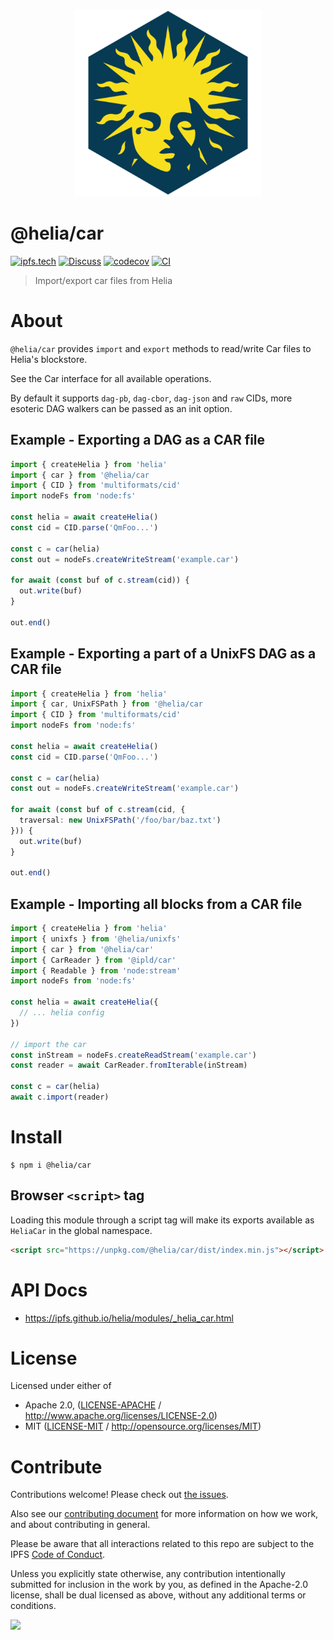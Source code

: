 <p align="center">
  <a href="https://github.com/ipfs/helia" title="Helia">
    <img src="https://raw.githubusercontent.com/ipfs/helia/main/assets/helia.png" alt="Helia logo" width="300" />
  </a>
</p>

# @helia/car

[![ipfs.tech](https://img.shields.io/badge/project-IPFS-blue.svg?style=flat-square)](https://ipfs.tech)
[![Discuss](https://img.shields.io/discourse/https/discuss.ipfs.tech/posts.svg?style=flat-square)](https://discuss.ipfs.tech)
[![codecov](https://img.shields.io/codecov/c/github/ipfs/helia.svg?style=flat-square)](https://codecov.io/gh/ipfs/helia)
[![CI](https://img.shields.io/github/actions/workflow/status/ipfs/helia/main.yml?branch=main\&style=flat-square)](https://github.com/ipfs/helia/actions/workflows/main.yml?query=branch%3Amain)

> Import/export car files from Helia

# About

<!--

!IMPORTANT!

Everything in this README between "# About" and "# Install" is automatically
generated and will be overwritten the next time the doc generator is run.

To make changes to this section, please update the @packageDocumentation section
of src/index.js or src/index.ts

To experiment with formatting, please run "npm run docs" from the root of this
repo and examine the changes made.

-->

`@helia/car` provides `import` and `export` methods to read/write Car files
to Helia's blockstore.

See the Car interface for all available operations.

By default it supports `dag-pb`, `dag-cbor`, `dag-json` and `raw` CIDs, more
esoteric DAG walkers can be passed as an init option.

## Example - Exporting a DAG as a CAR file

```typescript
import { createHelia } from 'helia'
import { car } from '@helia/car
import { CID } from 'multiformats/cid'
import nodeFs from 'node:fs'

const helia = await createHelia()
const cid = CID.parse('QmFoo...')

const c = car(helia)
const out = nodeFs.createWriteStream('example.car')

for await (const buf of c.stream(cid)) {
  out.write(buf)
}

out.end()
```

## Example - Exporting a part of a UnixFS DAG as a CAR file

```typescript
import { createHelia } from 'helia'
import { car, UnixFSPath } from '@helia/car
import { CID } from 'multiformats/cid'
import nodeFs from 'node:fs'

const helia = await createHelia()
const cid = CID.parse('QmFoo...')

const c = car(helia)
const out = nodeFs.createWriteStream('example.car')

for await (const buf of c.stream(cid, {
  traversal: new UnixFSPath('/foo/bar/baz.txt')
})) {
  out.write(buf)
}

out.end()
```

## Example - Importing all blocks from a CAR file

```typescript
import { createHelia } from 'helia'
import { unixfs } from '@helia/unixfs'
import { car } from '@helia/car'
import { CarReader } from '@ipld/car'
import { Readable } from 'node:stream'
import nodeFs from 'node:fs'

const helia = await createHelia({
  // ... helia config
})

// import the car
const inStream = nodeFs.createReadStream('example.car')
const reader = await CarReader.fromIterable(inStream)

const c = car(helia)
await c.import(reader)
```

# Install

```console
$ npm i @helia/car
```

## Browser `<script>` tag

Loading this module through a script tag will make its exports available as `HeliaCar` in the global namespace.

```html
<script src="https://unpkg.com/@helia/car/dist/index.min.js"></script>
```

# API Docs

- <https://ipfs.github.io/helia/modules/_helia_car.html>

# License

Licensed under either of

- Apache 2.0, ([LICENSE-APACHE](https://github.com/ipfs/helia/blob/main/packages/car/LICENSE-APACHE) / <http://www.apache.org/licenses/LICENSE-2.0>)
- MIT ([LICENSE-MIT](https://github.com/ipfs/helia/blob/main/packages/car/LICENSE-MIT) / <http://opensource.org/licenses/MIT>)

# Contribute

Contributions welcome! Please check out [the issues](https://github.com/ipfs/helia/issues).

Also see our [contributing document](https://github.com/ipfs/community/blob/master/CONTRIBUTING_JS.md) for more information on how we work, and about contributing in general.

Please be aware that all interactions related to this repo are subject to the IPFS [Code of Conduct](https://github.com/ipfs/community/blob/master/code-of-conduct.md).

Unless you explicitly state otherwise, any contribution intentionally submitted for inclusion in the work by you, as defined in the Apache-2.0 license, shall be dual licensed as above, without any additional terms or conditions.

[![](https://cdn.rawgit.com/jbenet/contribute-ipfs-gif/master/img/contribute.gif)](https://github.com/ipfs/community/blob/master/CONTRIBUTING.md)
